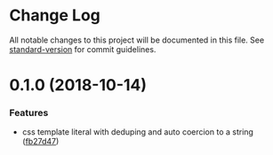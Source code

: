 # Change Log

All notable changes to this project will be documented in this file. See [standard-version](https://github.com/conventional-changelog/standard-version) for commit guidelines.

<a name="0.1.0"></a>
# 0.1.0 (2018-10-14)


### Features

* css template literal with deduping and auto coercion to a string ([fb27d47](https://github.com/bashmish/lit-css/commit/fb27d47))
